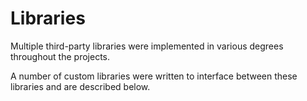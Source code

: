 # Libraries

Multiple third-party libraries were implemented in various degrees throughout the projects. 

A number of custom libraries were written to interface between these libraries and are described below.

##
